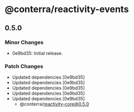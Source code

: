 # @conterra/reactivity-events

## 0.5.0

### Minor Changes

- 0e9bd35: Initial release.

### Patch Changes

- Updated dependencies [0e9bd35]
- Updated dependencies [0e9bd35]
- Updated dependencies [0e9bd35]
- Updated dependencies [0e9bd35]
- Updated dependencies [0e9bd35]
    - @conterra/reactivity-core@0.5.0

